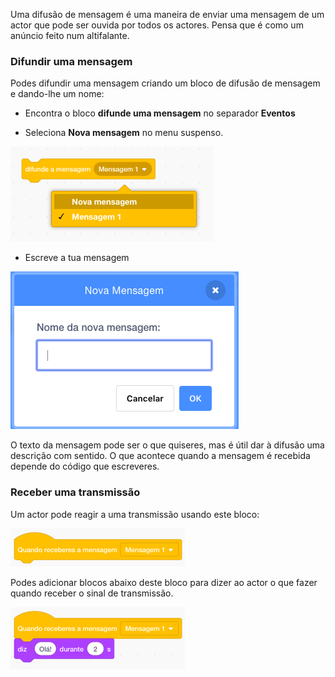 Uma difusão de mensagem é uma maneira de enviar uma mensagem de um actor que pode ser ouvida por todos os actores. Pensa que é como um anúncio feito num altifalante.

### Difundir uma mensagem

Podes difundir uma mensagem criando um bloco de difusão de mensagem e dando-lhe um nome:

+ Encontra o bloco **difunde uma mensagem** no separador **Eventos**

+ Seleciona **Nova mensagem** no menu suspenso.

![lista suspensa de blocos de transmissão](images/broadcast-block.png)

+ Escreve a tua mensagem

![Create a broadcast](images/new-broadcast.png)

O texto da mensagem pode ser o que quiseres, mas é útil dar à difusão uma descrição com sentido. O que acontece quando a mensagem é recebida depende do código que escreveres.

### Receber uma transmissão

Um actor pode reagir a uma transmissão usando este bloco:

![Receber uma transmissão](images/receive-a-broadcast.png)

Podes adicionar blocos abaixo deste bloco para dizer ao actor o que fazer quando receber o sinal de transmissão.

![Receive example](images/receive-example.png)